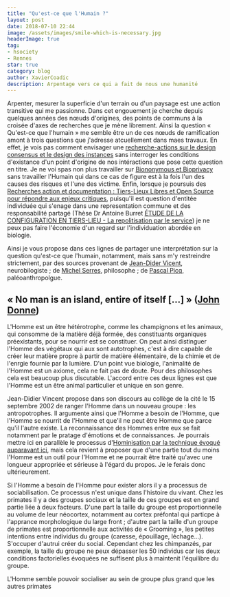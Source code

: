```yaml
---
title: "Qu'est-ce que l'Humain ?"
layout: post
date: 2018-07-10 22:44
image: /assets/images/smile-which-is-necessary.jpg
headerImage: true
tag:
- hsociety
- Rennes
star: true
category: blog
author: XavierCoadic
description: Arpentage vers ce qui a fait de nous une humanité
---
```


Arpenter, mesurer la superficie d'un terrain ou d'un paysage est une action transitive qui me passionne. Dans cet engouement je cherche depuis quelques années des nœuds d'origines, des points de communs à la croisée d'axes de recherches que je mène librement. Ainsi la question « Qu'est-ce que l'humain » me semble être un de ces nœuds de ramification amont à trois questions que j'adresse atcuellement dans maes travaux. En effet, je vois pas comment envisager une [recherche-actions sur le design consensus et le design des instances](https://xavcc.github.io/recherche-consensus) sans interroger les conditions d'existance d'un point d'origine de nos intéractions que pose cette question en titre. Je ne voi spas non plus travailler sur [Biononymous et Bioprivacy](https://xavcc.github.io/tags/#biononymous) sans travailler l'Humain qui dans ce cas de figure est à la fois l'un des causes des risques et l'une des victime. Enfin, lorsque je poursuis des [Recherches action et documentation : Tiers-Lieux Libres et Open Source pour répondre aux enjeux critiques](https://xavcc.github.io/recherches-tiers-lieux), puisqu'il est question d'entitée individuée qui s'enage dans une representation commune et des responsabilité partagé (Thèse Dr Antoine Burret [ÉTUDE DE LA CONFIGURATION EN TIERS-LIEU - La repolitisation par le service](http://movilab.org/index.php?title=Etude_de_la_configuration_en_Tiers-Lieu_-_La_repolitisation_par_le_service)) je ne peux pas faire l'économie d'un regard sur l'individuation abordée en biologie.

Ainsi je vous propose dans ces lignes de partager une interprétation sur la question qu'est-ce que l'humain, notamment, mais sans m'y restreindre strictement, par des sources provenant de [Jean-Dider Vicent](https://fr.wikipedia.org/wiki/Jean-Didier_Vincent), neurobilogiste ; de [Michel Serres](https://fr.wikipedia.org/wiki/Michel_Serres), philosophe ; de [Pascal Picq](https://fr.wikipedia.org/wiki/Pascal_Picq), paléoanthropolgue. 

## « No man is an island, entire of itself [...] » ([John Donne](https://fr.wikipedia.org/wiki/John_Donne#cite_note-1))

L'Homme est un être hétérotrophe, comme les champignons et les animaux, qui consomme de la matière déjà formée, des constituants organiques préexistants, pour se nourrir est se constituer. On peut ainsi distinguer l'Homme des végétaux qui aux sont autotrophes, c'est à dire capable de créer leur matière propre à partir de matière élémentaire, de la chimie et de l'enrgie fournie par la lumière.
D'un point vue biologie, l'animalité de l'Homme est un axiome, cela ne fait pas de doute. Pour des philosophes cela est beaucoup plus discutable. L'accord entre ces deux lignes est que l'Homme est un être animal particulier et unique en son genre. 

Jean-Didier Vincent propose dans son discours au collège de la cité le 15 septembre 2002 de ranger l'Homme dans un nouveau groupe : les antropotrophes. Il argumente ainsi que l'Homme a besoin de l'Homme, que l'Homme se nourrit de l'Homme et que'il ne peut être Homme que parce qu'il l'autre existe. La reconnaissance des Hommes entre eux se fait notamment par le pratage d'émotions et de connaissances. Je pourrais mettre ici en parallèle le processus d'[Hominisation par la technique évoqué auparavant ici](https://xavcc.github.io/damasio-rennes), mais cela revient à proposer que d'une partie tout du moins l'Homme est un outil pour l'Homme et ne pourrait être traité qu'avec une longueur appropriée et sérieuse à l'égard du propos. Je le ferais donc ultérieurement.

Si l'Homme a besoin de l'Homme pour exister alors il y a processus de sociabilisation. Ce processus n'est unique dans l'histoire du vivant. Chez les primates il y a des groupes sociaux et la taille de ces groupes est en grand partie liée à deux facteurs. D'une part la taille du groupe est proportionnelle au volume de leur néocortex, notamment au cortex préfontal qui particpe à l'apprance morphologique du large front ; d'autre part la taille d'un groupe de primates est proportionnelle aux activités de « Grooming », les petites intentions entre individus du groupe (caresse, épouillage, léchage...). S'occuper d'autrui créer du social. Cependant chez les chimpanzés, par exemple, la taille du groupe ne peux dépasser les 50 individus car les deux conditions factorielles évoquées ne suffisent plus à maintenit l'équilibre du groupe. 

L'Homme semble pouvoir socialiser au sein de groupe plus grand que les autres  primates



